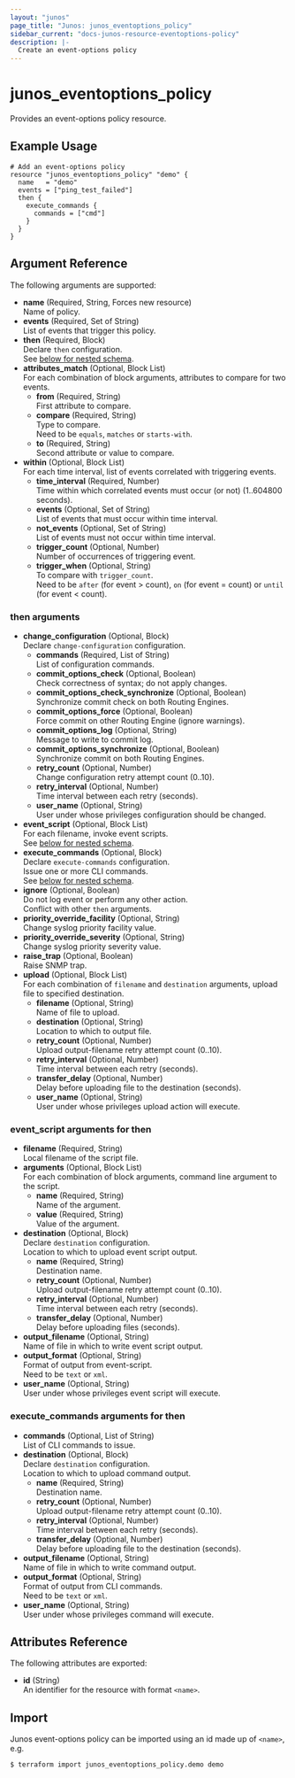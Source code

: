 ```yaml
---
layout: "junos"
page_title: "Junos: junos_eventoptions_policy"
sidebar_current: "docs-junos-resource-eventoptions-policy"
description: |-
  Create an event-options policy
---
```


# junos_eventoptions_policy

Provides an event-options policy resource.

## Example Usage

```hcl
# Add an event-options policy
resource "junos_eventoptions_policy" "demo" {
  name   = "demo"
  events = ["ping_test_failed"]
  then {
    execute_commands {
      commands = ["cmd"]
    }
  }
}
```

## Argument Reference

The following arguments are supported:

- **name** (Required, String, Forces new resource)  
  Name of policy.
- **events** (Required, Set of String)  
  List of events that trigger this policy.
- **then** (Required, Block)  
  Declare `then` configuration.  
  See [below for nested schema](#then-arguments).
- **attributes_match** (Optional, Block List)  
  For each combination of block arguments, attributes to compare for two events.
  - **from** (Required, String)  
    First attribute to compare.
  - **compare** (Required, String)  
    Type to compare.  
    Need to be `equals`, `matches` or `starts-with`.
  - **to** (Required, String)  
    Second attribute or value to compare.
- **within** (Optional, Block List)  
  For each time interval, list of events correlated with triggering events.
  - **time_interval** (Required, Number)  
    Time within which correlated events must occur (or not) (1..604800 seconds).
  - **events** (Optional, Set of String)  
    List of events that must occur within time interval.
  - **not_events** (Optional, Set of String)  
    List of events must not occur within time interval.
  - **trigger_count** (Optional, Number)  
    Number of occurrences of triggering event.
  - **trigger_when** (Optional, String)  
    To compare with `trigger_count`.  
    Need to be `after` (for event > count), `on` (for event = count) or `until` (for event < count).

### then arguments

- **change_configuration** (Optional, Block)  
  Declare `change-configuration` configuration.
  - **commands** (Required, List of String)  
    List of configuration commands.
  - **commit_options_check** (Optional, Boolean)  
    Check correctness of syntax; do not apply changes.
  - **commit_options_check_synchronize** (Optional, Boolean)  
    Synchronize commit check on both Routing Engines.
  - **commit_options_force** (Optional, Boolean)  
    Force commit on other Routing Engine (ignore warnings).
  - **commit_options_log** (Optional, String)  
    Message to write to commit log.
  - **commit_options_synchronize** (Optional, Boolean)  
    Synchronize commit on both Routing Engines.
  - **retry_count** (Optional, Number)  
    Change configuration retry attempt count (0..10).
  - **retry_interval** (Optional, Number)  
    Time interval between each retry (seconds).
  - **user_name** (Optional, String)  
    User under whose privileges configuration should be changed.
- **event_script** (Optional, Block List)  
  For each filename, invoke event scripts.  
  See [below for nested schema](#event_script-arguments-for-then).
- **execute_commands** (Optional, Block)  
  Declare `execute-commands` configuration.  
  Issue one or more CLI commands.  
  See [below for nested schema](#execute_commands-arguments-for-then).
- **ignore** (Optional, Boolean)  
  Do not log event or perform any other action.  
  Conflict with other `then` arguments.
- **priority_override_facility** (Optional, String)  
  Change syslog priority facility value.
- **priority_override_severity** (Optional, String)  
  Change syslog priority severity value.
- **raise_trap** (Optional, Boolean)  
  Raise SNMP trap.
- **upload** (Optional, Block List)  
  For each combination of `filename` and `destination` arguments, upload file to specified destination.
  - **filename** (Optional, String)  
    Name of file to upload.
  - **destination** (Optional, String)  
    Location to which to output file.
  - **retry_count** (Optional, Number)  
    Upload output-filename retry attempt count (0..10).
  - **retry_interval** (Optional, Number)  
    Time interval between each retry (seconds).
  - **transfer_delay** (Optional, Number)  
    Delay before uploading file to the destination (seconds).
  - **user_name** (Optional, String)  
    User under whose privileges upload action will execute.

### event_script arguments for then

- **filename** (Required, String)  
  Local filename of the script file.
- **arguments** (Optional, Block List)  
  For each combination of block arguments, command line argument to the script.
  - **name** (Required, String)  
    Name of the argument.
  - **value** (Required, String)  
    Value of the argument.
- **destination** (Optional, Block)  
  Declare `destination` configuration.  
  Location to which to upload event script output.
  - **name** (Required, String)  
    Destination name.
  - **retry_count** (Optional, Number)  
    Upload output-filename retry attempt count (0..10).
  - **retry_interval** (Optional, Number)  
    Time interval between each retry (seconds).
  - **transfer_delay** (Optional, Number)  
    Delay before uploading files (seconds).
- **output_filename** (Optional, String)  
  Name of file in which to write event script output.
- **output_format** (Optional, String)  
  Format of output from event-script.  
  Need to be `text` or `xml`.
- **user_name** (Optional, String)  
  User under whose privileges event script will execute.

### execute_commands arguments for then

- **commands** (Optional, List of String)  
  List of CLI commands to issue.
- **destination** (Optional, Block)  
  Declare `destination` configuration.  
  Location to which to upload command output.
  - **name** (Required, String)  
    Destination name.
  - **retry_count** (Optional, Number)  
    Upload output-filename retry attempt count (0..10).
  - **retry_interval** (Optional, Number)  
    Time interval between each retry (seconds).
  - **transfer_delay** (Optional, Number)  
    Delay before uploading file to the destination (seconds).
- **output_filename** (Optional, String)  
  Name of file in which to write command output.
- **output_format** (Optional, String)  
  Format of output from CLI commands.  
  Need to be `text` or `xml`.
- **user_name** (Optional, String)  
  User under whose privileges command will execute.

## Attributes Reference

The following attributes are exported:

- **id** (String)  
  An identifier for the resource with format `<name>`.

## Import

Junos event-options policy can be imported using an id made up of `<name>`, e.g.

```shell
$ terraform import junos_eventoptions_policy.demo demo
```

